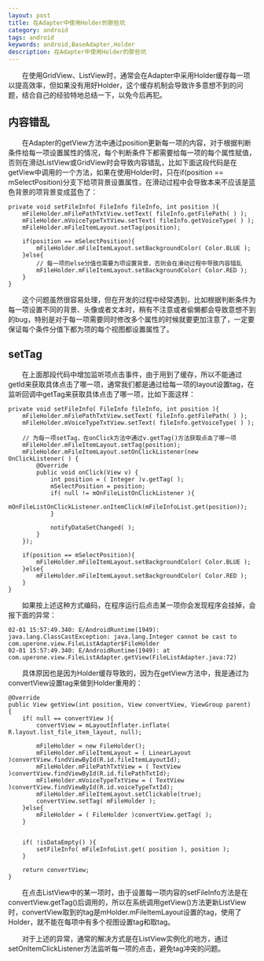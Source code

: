 ```yaml
---
layout: post
title: 在Adapter中使用Holder的那些坑
category: android
tags: android
keywords: android,BaseAdapter,Holder
description: 在Adapter中使用Holder的那些坑
---
```


&emsp;&emsp;在使用GridView、ListView时，通常会在Adapter中采用Holder缓存每一项以提高效率，但如果没有用好Holder，这个缓存机制会导致许多意想不到的问题，结合自己的经验特地总结一下，以免今后再犯。

## 内容错乱

&emsp;&emsp;在Adapter的getView方法中通过position更新每一项的内容，对于根据判断条件给每一项设置属性的情况，每个判断条件下都需要给每一项的每个属性赋值，否则在滑动ListView或GridView时会导致内容错乱，比如下面这段代码是在getView中调用的一个方法，如果在使用Holder时，只在if(position == mSelectPosition)分支下给项背景设置属性，在滑动过程中会导致本来不应该是蓝色背景的项背景变成蓝色了：

	private void setFileInfo( FileInfo fileInfo, int position ){
		mFileHolder.mFilePathTxtView.setText( fileInfo.getFilePath( ) );
		mFileHolder.mVoiceTypeTxtView.setText( fileInfo.getVoiceType( ) );
		mFileHolder.mFileItemLayout.setTag(position);
		
		if(position == mSelectPosition){
			mFileHolder.mFileItemLayout.setBackgroundColor( Color.BLUE );
		}else{
			// 每一项的else分值也需要为项设置背景，否则会在滑动过程中导致内容错乱
			mFileHolder.mFileItemLayout.setBackgroundColor( Color.RED );
		}
	}

&emsp;&emsp;这个问题虽然很容易处理，但在开发的过程中经常遇到，比如根据判断条件为每一项设置不同的背景、头像或者文本时，稍有不注意或者偷懒都会导致意想不到的bug，特别是对于每一项需要同时修改多个属性的时候就要更加注意了，一定要保证每个条件分值下都为项的每个视图都设置属性了。

## setTag
&emsp;&emsp;在上面那段代码中增加监听项点击事件，由于用到了缓存，所以不能通过getId来获取具体点击了哪一项，通常我们都是通过给每一项的layout设置tag，在监听回调中getTag来获取具体点击了哪一项，比如下面这样：

	private void setFileInfo( FileInfo fileInfo, int position ){
		mFileHolder.mFilePathTxtView.setText( fileInfo.getFilePath( ) );
		mFileHolder.mVoiceTypeTxtView.setText( fileInfo.getVoiceType( ) );

		// 为每一项setTag，在onClick方法中通过v.getTag()方法获取点击了哪一项
		mFileHolder.mFileItemLayout.setTag(position);
		mFileHolder.mFileItemLayout.setOnClickListener(new OnClickListener( ) {
			@Override
			public void onClick(View v) {
				int position = ( Integer )v.getTag( );
				mSelectPosition = position;
				if( null != mOnFileListOnClickListener ){
					mOnFileListOnClickListener.onItemClick(mFileInfoList.get(position));
				}
				
				notifyDataSetChanged( );
			}
		});
		
		if(position == mSelectPosition){
			mFileHolder.mFileItemLayout.setBackgroundColor( Color.BLUE );
		}else{
			mFileHolder.mFileItemLayout.setBackgroundColor( Color.RED );
		}
	}

&emsp;&emsp;如果按上述这种方式编码，在程序运行后点击某一项你会发现程序会挂掉，会报下面的异常：

	02-01 15:57:49.340: E/AndroidRuntime(1949): java.lang.ClassCastException: java.lang.Integer cannot be cast to com.uperone.view.FileListAdapter$FileHolder
	02-01 15:57:49.340: E/AndroidRuntime(1949): at com.uperone.view.FileListAdapter.getView(FileListAdapter.java:72)

&emsp;&emsp;具体原因也是因为Holder缓存导致的，因为在getView方法中，我是通过为convertView设置tag来做到Holder重用的：
	
	@Override
	public View getView(int position, View convertView, ViewGroup parent) {
		if( null == convertView ){
			convertView = mLayoutInflater.inflate( R.layout.list_file_item_layout, null);
			
			mFileHolder = new FileHolder();
			mFileHolder.mFileItemLayout = ( LinearLayout )convertView.findViewById(R.id.fileItemLayoutId);
			mFileHolder.mFilePathTxtView = ( TextView )convertView.findViewById(R.id.filePathTxtId);
			mFileHolder.mVoiceTypeTxtView = ( TextView )convertView.findViewById(R.id.voiceTypeTxtId);
			mFileHolder.mFileItemLayout.setClickable(true);
			convertView.setTag( mFileHolder );
		}else{
			mFileHolder = ( FileHolder )convertView.getTag( );
		}
		
		
		if( !isDataEmpty() ){
			setFileInfo( mFileInfoList.get( position ), position );
		}
		
		return convertView;
	}

&emsp;&emsp;在点击ListView中的某一项时，由于设置每一项内容的setFileInfo方法是在convertView.getTag()后调用的，所以在系统调用getView()方法更新ListView时，convertView取到的tag是mHolder.mFileItemLayout设置的tag，使用了Holder，就不能在每项中有多个视图设置tag和取tag。

&emsp;&emsp;对于上述的异常，通常的解决方式是在ListView实例化的地方，通过setOnItemClickListener方法监听每一项的点击，避免tag冲突的问题。







